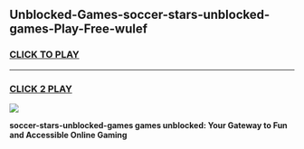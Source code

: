 
## Unblocked-Games-soccer-stars-unblocked-games-Play-Free-wulef
<h3>
<a href="https://premium76.site?title=soccer-stars-unblocked-games&ref=22A">CLICK TO PLAY</a></h3>
<hr>

<h3>
<a href="https://premium76.site?title=soccer-stars-unblocked-games&ref=22A">CLICK 2 PLAY</a>
  
</h3>

<a href="https://premium76.site?title=soccer-stars-unblocked-games&ref=22A"><img src="https://clearcache.store/games.png"></a>


**soccer-stars-unblocked-games games unblocked: Your Gateway to Fun and Accessible Online Gaming**
